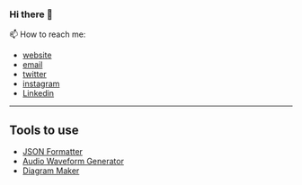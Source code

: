 ### Hi there 👋
📫 How to reach me:
- [website](https://henoktsegaye.com)
- [email](mailto:maxhenock@gmail.com)
- [twitter](https://twitter.com/henokcode)
- [instagram](https://instagram.com/henokcode)
- [Linkedin](https://www.linkedin.com/in/henok-tsegaye-yeshanew)

---

## Tools to use

- [JSON Formatter](http://json-formatter.henoktsegaye.com/)
- [Audio Waveform Generator](http://audio-waveform.henoktsegaye.com/)
- [Diagram Maker](http://flow-chart-maker.henoktsegaye.com/)

<!--
**henoktsegaye/henoktsegaye** is a ✨ _special_ ✨ repository because its `README.md` (this file) appears on your GitHub profile.

Here are some ideas to get you started:

- 🔭 I’m currently working on ...
- 🌱 I’m currently learning ...
- 👯 I’m looking to collaborate on ...
- 🤔 I’m looking for help with ...
- 💬 Ask me about ...
- 📫 How to reach me: ...
- 😄 Pronouns: ...
- ⚡ Fun fact: ...
-->
